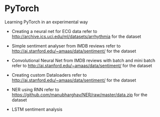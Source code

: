 # PyTorch
Learning PyTorch in an experimental way

- Creating a neural net for ECG data
  refer to http://archive.ics.uci.edu/ml/datasets/arrhythmia for the dataset

- Simple sentiment analyser from IMDB reviews
  refer to http://ai.stanford.edu/~amaas/data/sentiment/ for the dataset 
- Convolutional Neural Net from IMDB reviews with batch and mini batch
  refer to http://ai.stanford.edu/~amaas/data/sentiment/ for the dataset
- Creating custom Dataloaders
  refer to http://ai.stanford.edu/~amaas/data/sentiment/ for the dataset
- NER using RNN
  refer to https://github.com/manubharghav/NER/raw/master/data.zip for the dataset 
- LSTM sentiment analysis 

